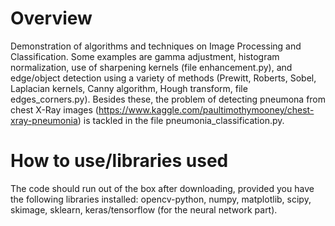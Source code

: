 # Overview 
Demonstration of algorithms and techniques on Image Processing and Classification. Some examples are gamma adjustment, histogram normalization, use of sharpening kernels (file enhancement.py), and edge/object detection using a variety of methods (Prewitt, Roberts, Sobel, Laplacian kernels, Canny algorithm, Hough transform, file edges_corners.py). Besides these, the problem of detecting pneumona from chest X-Ray images (https://www.kaggle.com/paultimothymooney/chest-xray-pneumonia) is tackled in the file pneumonia_classification.py. 
# How to use/libraries used
The code should run out of the box after downloading, provided you have the following libraries installed: opencv-python, numpy, matplotlib, scipy, skimage, sklearn, keras/tensorflow (for the neural network part). 
